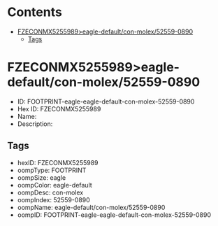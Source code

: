



Contents
========

* [FZECONMX5255989>eagle-default/con-molex/52559-0890](#fzeconmx5255989eagle-defaultcon-molex52559-0890)
	* [Tags](#tags)

# FZECONMX5255989>eagle-default/con-molex/52559-0890

- ID: FOOTPRINT-eagle-eagle-default-con-molex-52559-0890
- Hex ID: FZECONMX5255989
- Name: 
- Description: 

## Tags

- hexID: FZECONMX5255989
- oompType: FOOTPRINT
- oompSize: eagle
- oompColor: eagle-default
- oompDesc: con-molex
- oompIndex: 52559-0890
- oompName: eagle-default/con-molex/52559-0890
- oompID: FOOTPRINT-eagle-eagle-default-con-molex-52559-0890
